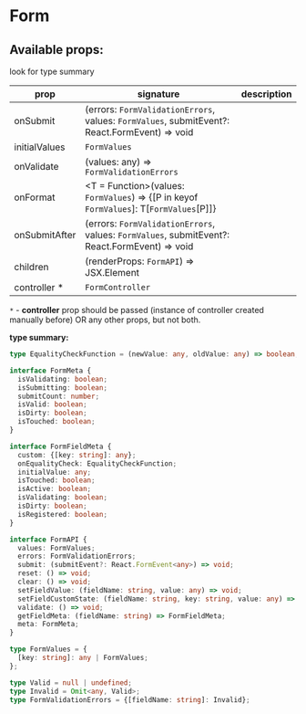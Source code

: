 # Form

## Available props:
<p class="category">look for type summary</p>

| prop          | signature | description |
| ------------- | --- | --- |
| onSubmit      | (errors: `FormValidationErrors`, values: `FormValues`, submitEvent?: React.FormEvent<any>) => void |
| initialValues | `FormValues` |
| onValidate    | (values: any) => `FormValidationErrors` |
| onFormat      | <T = Function>(values: `FormValues`) =>  {[P in keyof `FormValues`]: T[`FormValues`[P]]} |
| onSubmitAfter | (errors: `FormValidationErrors`, values: `FormValues`, submitEvent?: React.FormEvent<any>) => void |
| children      | (renderProps: `FormAPI`) => JSX.Element |
| controller * | `FormController`|


`*` - **controller** prop should be passed (instance of controller created manually before) OR any other props, but not both.


**type summary:**

```typescript
type EqualityCheckFunction = (newValue: any, oldValue: any) => boolean;

interface FormMeta {
  isValidating: boolean;
  isSubmitting: boolean;
  submitCount: number;
  isValid: boolean;
  isDirty: boolean;
  isTouched: boolean;
}

interface FormFieldMeta {
  custom: {[key: string]: any};
  onEqualityCheck: EqualityCheckFunction;
  initialValue: any;
  isTouched: boolean;
  isActive: boolean;
  isValidating: boolean;
  isDirty: boolean;
  isRegistered: boolean;
}

interface FormAPI {
  values: FormValues;
  errors: FormValidationErrors;
  submit: (submitEvent?: React.FormEvent<any>) => void;
  reset: () => void;
  clear: () => void;
  setFieldValue: (fieldName: string, value: any) => void;
  setFieldCustomState: (fieldName: string, key: string, value: any) => void;
  validate: () => void;
  getFieldMeta: (fieldName: string) => FormFieldMeta;
  meta: FormMeta;
}

type FormValues = {
  [key: string]: any | FormValues;
};

type Valid = null | undefined;
type Invalid = Omit<any, Valid>;
type FormValidationErrors = {[fieldName: string]: Invalid};
```
